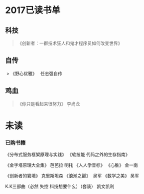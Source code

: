 # 2017已读书单

## 科技
  
  > 《创新者：一群技术狂人和鬼才程序员如何改变世界》
  
## 自传

  > 《野心优雅》   任志强自传

## 鸡血

> 《你只是看起来很努力》  李尚龙



# 未读
### 已购书籍
《分布式服务框架原理与实践》
《软技能 代码之外的生存指南》

《金字塔原理大全集》 芭芭拉 明托
《人人学音标》
《心胜》  金一南

《创新者的窘境》  克里斯坦森
《浪潮之巅》  吴军
《数学之美》  吴军

K.K三部曲（必然 失控 科技想要什么）（套装）  凯文凯利


